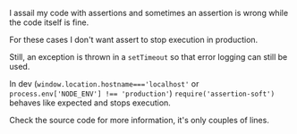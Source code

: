 I assail my code with assertions and sometimes an assertion is wrong while the code itself is fine.


For these cases I don't want assert to stop execution in production.


Still, an exception is thrown in a `setTimeout` so that error logging can still be used.


In dev (`window.location.hostname==='localhost'` or `process.env['NODE_ENV'] !== 'production'`) `require('assertion-soft')` behaves like expected and stops execution.


Check the source code for more information, it's only couples of lines.
